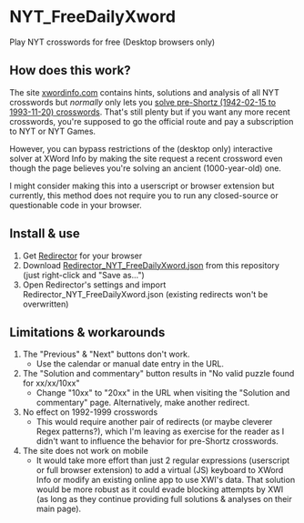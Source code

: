 # NYT_FreeDailyXword
Play NYT crosswords for free (Desktop browsers only)

## How does this work?
The site [xwordinfo.com](https://www.xwordinfo.com/) contains hints, solutions and analysis of all NYT crosswords but *normally* only lets you [solve pre-Shortz (1942-02-15 to 1993-11-20) crosswords](https://www.xwordinfo.com/Calendar?type=pssolve). That's still plenty but if you want any more recent crosswords, you're supposed to go the official route and pay a subscription to NYT or NYT Games.

However, you can bypass restrictions of the (desktop only) interactive solver at XWord Info by making the site request a recent crossword even though the page believes you're solving an ancient (1000-year-old) one.

I might consider making this into a userscript or browser extension but currently, this method  does not require you to run any closed-source or questionable code in your browser.

## Install & use

1. Get [Redirector](https://github.com/einaregilsson/Redirector) for your browser
2. Download [Redirector_NYT_FreeDailyXword.json](https://raw.githubusercontent.com/ChaoticNeutralCzech/NYT_FreeDailyXword/main/Redirector_NYT_FreeDailyXword.json) from this repository (just right-click and "Save as...")
3. Open Redirector's settings and import Redirector_NYT_FreeDailyXword.json (existing redirects won't be overwritten)

## Limitations & workarounds

1. The "Previous" & "Next" buttons don't work.
    - Use the calendar or manual date entry in the URL.
2. The "Solution and commentary" button results in "No valid puzzle found for xx/xx/10xx"
    - Change "10xx" to "20xx" in the URL when visiting the "Solution and commentary" page. Alternatively, make another redirect.
3. No effect on 1992-1999 crosswords
    - This would require another pair of redirects (or maybe cleverer Regex patterns?), which I'm leaving as exercise for the reader as I didn't want to influence the behavior for pre-Shortz crosswords.
3. The site does not work on mobile
    - It would take more effort than just 2 regular expressions (userscript or full browser extension) to add a virtual (JS) keyboard to XWord Info or modify an existing online app to use XWI's data. That solution would be more robust as it could evade blocking attempts by XWI (as long as they continue providing full solutions & analyses on their main page). 
